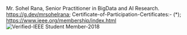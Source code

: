 Mr. Sohel Rana, Senior Practitioner in BigData and AI Research.
https://g.dev/mrsohelrana;
Certificate-of-Participation-Certificates:-
(*); https://www.ieee.org/membership/index.html
![Verified-IEEE Student Member-2018](https://github.com/SohelRana-aiub-Pro/Certificate-of-Participation-Certificates/assets/133596903/9d4478ad-de14-468d-bb5b-f68b89560bc3)
